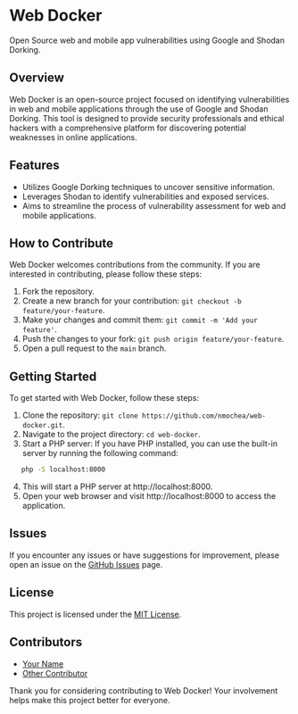 # Web Docker

Open Source web and mobile app vulnerabilities using Google and Shodan Dorking.

## Overview

Web Docker is an open-source project focused on identifying vulnerabilities in web and mobile applications through the use of Google and Shodan Dorking. This tool is designed to provide security professionals and ethical hackers with a comprehensive platform for discovering potential weaknesses in online applications.

## Features

- Utilizes Google Dorking techniques to uncover sensitive information.
- Leverages Shodan to identify vulnerabilities and exposed services.
- Aims to streamline the process of vulnerability assessment for web and mobile applications.

## How to Contribute

Web Docker welcomes contributions from the community. If you are interested in contributing, please follow these steps:

1. Fork the repository.
2. Create a new branch for your contribution: `git checkout -b feature/your-feature`.
3. Make your changes and commit them: `git commit -m 'Add your feature'`.
4. Push the changes to your fork: `git push origin feature/your-feature`.
5. Open a pull request to the `main` branch.

## Getting Started

To get started with Web Docker, follow these steps:

1. Clone the repository: `git clone https://github.com/nmochea/web-docker.git`.
2. Navigate to the project directory: `cd web-docker`.
3. Start a PHP server: If you have PHP installed, you can use the built-in server by running the following command:
```bash
   php -S localhost:8000
```
4. This will start a PHP server at http://localhost:8000.
5. Open your web browser and visit http://localhost:8000 to access the application.

## Issues

If you encounter any issues or have suggestions for improvement, please open an issue on the [GitHub Issues](https://github.com/nmochea/web-docker/issues) page.

## License

This project is licensed under the [MIT License](LICENSE).

## Contributors

- [Your Name](https://github.com/your-username)
- [Other Contributor](https://github.com/other-contributor)

Thank you for considering contributing to Web Docker! Your involvement helps make this project better for everyone.
